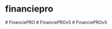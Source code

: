 ﻿# financiepro
#   F i n a n c i e P R O  
 #   F i n a n c i e P R O v 5  
 #   F i n a n c i e P R O v 5  
 